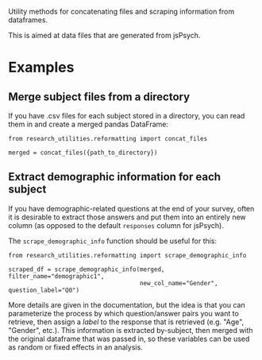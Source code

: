 Utility methods for concatenating files and scraping information from dataframes.

This is aimed at data files that are generated from jsPsych.

# Examples

## Merge subject files from a directory

If you have .csv files for each subject stored in a directory, you can read them in and create a merged pandas DataFrame:

```
from research_utilities.reformatting import concat_files

merged = concat_files({path_to_directory})
```

## Extract demographic information for each subject

If you have demographic-related questions at the end of your survey, often it is desirable to extract those answers and put them into an entirely new column (as opposed to the default `responses` column for jsPsych). 

The `scrape_demographic_info` function should be useful for this:

```
from research_utilities.reformatting import scrape_demographic_info

scraped_df = scrape_demographic_info(merged, filter_name="demographic1", 
									 new_col_name="Gender", question_label="Q0")
```

More details are given in the documentation, but the idea is that you can parameterize the process by which question/answer pairs you want to retrieve, then assign a *label* to the response that is retrieved (e.g. "Age", "Gender", etc.). This information is extracted by-subject, then merged with the original dataframe that was passed in, so these variables can be used as random or fixed effects in an analysis.